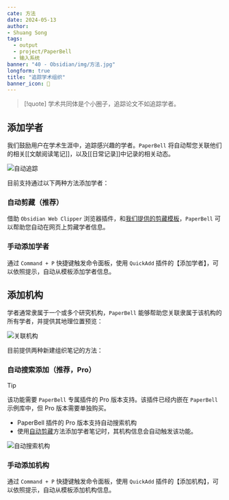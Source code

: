 ```yaml
---
cate: 方法
date: 2024-05-13
author:
- Shuang Song
tags:
  - output
  - project/PaperBell
  - 输入系统
banner: "40 - Obsidian/img/方法.jpg"
longform: true
title: "追踪学术组织"
banner_icon: 🧭
---
```


> [!quote]
> 学术共同体是个小圈子，追踪论文不如追踪学者。

## 添加学者

我们鼓励用户在学术生涯中，追踪感兴趣的学者。`PaperBell` 将自动帮您关联他们的相关[[文献阅读笔记]]，以及[[日常记录]]中记录的相关动态。

![自动追踪](https://songshgeo-picgo-1302043007.cos.ap-beijing.myqcloud.com/uPic/CleanShot%202025-02-02%20at%2012.50.21@2x.png)

目前支持通过以下两种方法添加学者：

### 自动剪藏（推荐）

借助 `Obsidian Web Clipper` 浏览器插件，和[我们提供的剪藏模板](https://github.com/PaperBell-Org/paperbell-clippers)，`PaperBell` 可以帮助您自动在网页上剪藏学者信息。

### 手动添加学者

通过 `Command + P` 快捷键触发命令面板，使用 `QuickAdd` 插件的【添加学者】，可以依照提示，自动从模板添加学者信息。

## 添加机构

学者通常隶属于一个或多个研究机构，`PaperBell` 能够帮助您关联隶属于该机构的所有学者，并提供其地理位置预览：

![关联机构](https://songshgeo-picgo-1302043007.cos.ap-beijing.myqcloud.com/uPic/CleanShot%202025-02-02%20at%2012.53.46@2x.png)

目前提供两种新建组织笔记的方法：

### 自动搜索添加（推荐，Pro）

> [!tip]
> 该功能需要 `PaperBell` 专属插件的 Pro 版本支持。该插件已经内嵌在 `PaperBell` 示例库中，但 Pro 版本需要单独购买。

- PaperBell 插件的 Pro 版本支持自动搜索机构
- 使用[自动剪藏](.#自动剪藏（推荐）)方法添加学者笔记时，其机构信息会自动触发该功能。

![自动搜索机构](https://songshgeo-picgo-1302043007.cos.ap-beijing.myqcloud.com/uPic/CleanShot%202025-02-02%20at%2012.59.08@2x.png)

### 手动添加机构

通过 `Command + P` 快捷键触发命令面板，使用 `QuickAdd` 插件的【添加机构】，可以依照提示，自动从模板添加机构信息。
